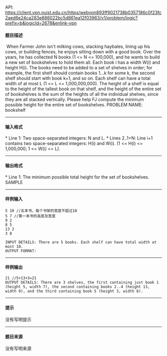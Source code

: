 API: https://client.vpn.nuist.edu.cn/https/webvpn893ff9021738b0357186c0f23fc2aed6e24ca283e886022bc5d861ea12f03963/v1/problem/logic?prefix=b&logicId=2678&enlink-vpn

#### 题目描述

 When Farmer John isn't milking cows, stacking haybales, lining up his cows, or building fences, he enjoys sitting down with a good book. Over the years, he has collected N books (1 <= N <= 100,000), and he wants to build a new set of bookshelves to hold them all. Each book i has a width W(i) and height H(i). The books need to be added to a set of shelves in order; for example, the first shelf should contain books 1...k for some k, the second shelf should start with book k+1, and so on. Each shelf can have a total width of at most L (1 <= L <= 1,000,000,000). The height of a shelf is equal to the height of the tallest book on that shelf, and the height of the entire set of bookshelves is the sum of the heights of all the individual shelves, since they are all stacked vertically. Please help FJ compute the minimum possible height for the entire set of bookshelves. PROBLEM NAME: bookshelf

---

#### 输入格式

\* Line 1: Two space-separated integers: N and L. \* Lines 2..1+N: Line i+1 contains two space-separated integers: H(i) and W(i). (1 <= H(i) <= 1,000,000; 1 <= W(i) <= L).

---

#### 输出格式

\* Line 1: The minimum possible total height for the set of bookshelves. SAMPLE

---

#### 样例输入
```
5 10 //五本书，每个书架的宽度不超过10
5 7 //第一本书的高度及宽度
9 2
8 5
13 2
3 8 

INPUT DETAILS: There are 5 books. Each shelf can have total width at most 10. 
OUTPUT FORMAT:

```

---

#### 样例输出
```
21 //5+13+3=21
OUTPUT DETAILS: There are 3 shelves, the first containing just book 1 (height 5, width 7), the second containing books 2..4 (height 13, width 9), and the third containing book 5 (height 3, width 8).
```

---

#### 提示

没有写明提示

---

#### 题目来源

没有写明来源